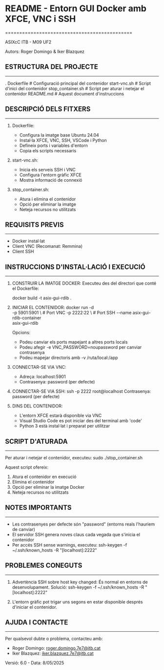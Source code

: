 # README - Entorn GUI Docker amb XFCE, VNC i SSH
=============================================

ASIXcC ITB - M09 UF2

Autors: Roger Domingo & Iker Blazquez

## ESTRUCTURA DEL PROJECTE
-----------------------
.
 Dockerfile                  # Configuració principal del contenidor
 start-vnc.sh                # Script d'inici del contenidor
 stop_container.sh           # Script per aturar i netejar el contenidor
 README.md                   # Aquest document d'instruccions

## DESCRIPCIÓ DELS FITXERS
-----------------------
1. Dockerfile:
   - Configura la imatge base Ubuntu 24.04
   - Instal·la XFCE, VNC, SSH, VSCode i Python
   - Defineix ports i variables d'entorn
   - Copia els scripts necessaris

2. start-vnc.sh:
   - Inicia els serveis SSH i VNC
   - Configura l'entorn gràfic XFCE
   - Mostra informació de connexió

3. stop_container.sh:
   - Atura i elimina el contenidor
   - Opció per eliminar la imatge
   - Neteja recursos no utilitzats

## REQUISITS PREVIS
----------------
- Docker instal·lat
- Client VNC (Recomanat: Remmina)
- Client SSH

## INSTRUCCIONS D'INSTAL·LACIÓ I EXECUCIÓ
--------------------------------------

1. CONSTRUIR LA IMATGE DOCKER:
   Executeu des del directori que conté el Dockerfile:
   
   docker build -t asix-gui-rdib .

2. INICIAR EL CONTENIDOR:
   docker run -d \
     -p 5901:5901 \    # Port VNC
     -p 2222:22 \      # Port SSH
     --name asix-gui-rdib-container \
     asix-gui-rdib

   Opcions:
   - Podeu canviar els ports mapejant a altres ports locals
   - Podeu afegir -e VNC_PASSWORD=noupassword per canviar contrasenya
   - Podeu mapejar directoris amb -v /ruta/local:/app

3. CONNECTAR-SE VIA VNC:
   - Adreça: localhost:5901
   - Contrasenya: password (per defecte)

4. CONNECTAR-SE VIA SSH:
   ssh -p 2222 root@localhost
   Contrasenya: password (per defecte)

5. DINS DEL CONTENIDOR:
   - L'entorn XFCE estarà disponible via VNC
   - Visual Studio Code es pot iniciar des del terminal amb 'code'
   - Python 3 està instal·lat i preparat per utilitzar

## SCRIPT D'ATURADA
----------------
Per aturar i netejar el contenidor, executeu:
sudo ./stop_container.sh

Aquest script ofereix:
1. Atura el contenidor en execució
2. Elimina el contenidor
3. Opció per eliminar la imatge Docker
4. Neteja recursos no utilitzats

## NOTES IMPORTANTS
----------------
- Les contrasenyes per defecte són "password" (entorns reals l'hauriem de canviar)
- El servidor SSH genera noves claus cada vegada que s'inicia el contenidor
- Per accés SSH sense warnings, executeu:
  ssh-keygen -f ~/.ssh/known_hosts -R "[localhost]:2222"

## PROBLEMES CONEGUTS
------------------
1. Advertència SSH sobre host key changed:
   És normal en entorns de desenvolupament. Solució:
   ssh-keygen -f ~/.ssh/known_hosts -R "[localhost]:2222"

2. L'entorn gràfic pot trigar uns segons en estar disponible després
   d'iniciar el contenidor.

## AJUDA I CONTACTE
----------------
Per qualsevol dubte o problema, contacteu amb:
- Roger Domingo: roger.domingo.7e7@itb.cat
- Iker Blazquez: iker.blazquez.7e7@itb.cat

Versió: 6.0 - Data: 8/05/2025
